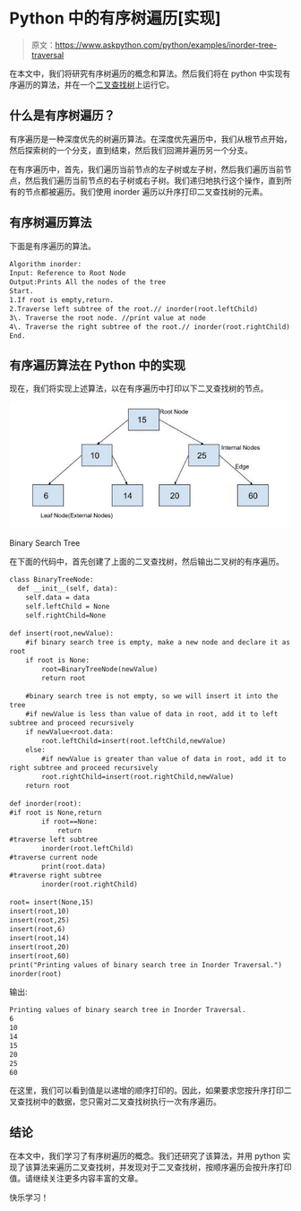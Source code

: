 # Python 中的有序树遍历[实现]

> 原文：<https://www.askpython.com/python/examples/inorder-tree-traversal>

在本文中，我们将研究有序树遍历的概念和算法。然后我们将在 python 中实现有序遍历的算法，并在一个[二叉查找树](https://www.askpython.com/python/examples/binary-search-tree)上运行它。

## 什么是有序树遍历？

有序遍历是一种深度优先的树遍历算法。在深度优先遍历中，我们从根节点开始，然后探索树的一个分支，直到结束，然后我们回溯并遍历另一个分支。

在有序遍历中，首先，我们遍历当前节点的左子树或左子树，然后我们遍历当前节点，然后我们遍历当前节点的右子树或右子树。我们递归地执行这个操作，直到所有的节点都被遍历。我们使用 inorder 遍历以升序打印二叉查找树的元素。

## 有序树遍历算法

下面是有序遍历的算法。

```
Algorithm inorder:
Input: Reference to Root Node
Output:Prints All the nodes of the tree
Start.
1.If root is empty,return.
2.Traverse left subtree of the root.// inorder(root.leftChild)
3\. Traverse the root node. //print value at node
4\. Traverse the right subtree of the root.// inorder(root.rightChild)
End.

```

## 有序遍历算法在 Python 中的实现

现在，我们将实现上述算法，以在有序遍历中打印以下二叉查找树的节点。

![bst](img/84488fba58a7c4dae9beaca7b846692c.png)

Binary Search Tree

在下面的代码中，首先创建了上面的二叉查找树，然后输出二叉树的有序遍历。

```
class BinaryTreeNode:
  def __init__(self, data):
    self.data = data
    self.leftChild = None
    self.rightChild=None

def insert(root,newValue):
    #if binary search tree is empty, make a new node and declare it as root
    if root is None:
        root=BinaryTreeNode(newValue)
        return root

    #binary search tree is not empty, so we will insert it into the tree
    #if newValue is less than value of data in root, add it to left subtree and proceed recursively
    if newValue<root.data:
        root.leftChild=insert(root.leftChild,newValue)
    else:
        #if newValue is greater than value of data in root, add it to right subtree and proceed recursively
        root.rightChild=insert(root.rightChild,newValue)
    return root

def inorder(root):
#if root is None,return
        if root==None:
            return
#traverse left subtree
        inorder(root.leftChild)
#traverse current node
        print(root.data)
#traverse right subtree
        inorder(root.rightChild)     

root= insert(None,15)
insert(root,10)
insert(root,25)
insert(root,6)
insert(root,14)
insert(root,20)
insert(root,60)
print("Printing values of binary search tree in Inorder Traversal.")
inorder(root)

```

输出:

```
Printing values of binary search tree in Inorder Traversal.
6
10
14
15
20
25
60

```

在这里，我们可以看到值是以递增的顺序打印的。因此，如果要求您按升序打印二叉查找树中的数据，您只需对二叉查找树执行一次有序遍历。

## 结论

在本文中，我们学习了有序树遍历的概念。我们还研究了该算法，并用 python 实现了该算法来遍历二叉查找树，并发现对于二叉查找树，按顺序遍历会按升序打印值。请继续关注更多内容丰富的文章。

快乐学习！